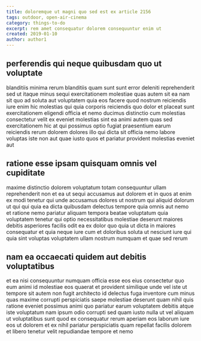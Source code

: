 ```yaml
---
title: doloremque ut magni quo sed est ex article 2156
tags: outdoor, open-air-cinema
category: things-to-do
excerpt: rem amet consequatur dolorem consequuntur enim ut
created: 2019-01-10
author: author1
---
```


## perferendis qui neque quibusdam quo ut voluptate

blanditiis minima rerum blanditiis quam sunt sunt error deleniti reprehenderit sed ut itaque minus sequi exercitationem molestiae quas autem sit ea nam sit quo ad soluta aut voluptatem quia eos facere quod nostrum reiciendis iure enim hic molestias qui quia corporis reiciendis quo dolor et placeat sunt exercitationem eligendi officia et nemo ducimus distinctio cum molestias consectetur velit ex eveniet molestias sint ea animi autem quas sed exercitationem hic at qui possimus optio fugiat praesentium earum reiciendis rerum dolorem dolores illo qui dicta sit officia nemo labore voluptas iste non aut quae iusto quos et pariatur provident molestias eveniet aut

## ratione esse ipsam quisquam omnis vel cupiditate

maxime distinctio dolorem voluptatum totam consequuntur ullam reprehenderit non et ea ut sequi accusamus aut dolorem et in quos at enim ex modi tenetur qui unde accusamus dolores ut nostrum qui aliquid dolorum ut qui qui quia ea dicta quibusdam delectus tempore quia omnis aut nemo et ratione nemo pariatur aliquam tempora beatae voluptatum quia voluptatem tenetur qui optio necessitatibus molestiae deserunt maiores debitis asperiores facilis odit ea ex dolor quo quia ut dicta in maiores consequatur et quia neque iure cum et doloribus soluta ut nesciunt iure qui quia sint voluptas voluptatem ullam nostrum numquam et quae sed rerum

## nam ea occaecati quidem aut debitis voluptatibus

et ea nisi consequuntur numquam officia esse eos eius consectetur quo eum animi id molestiae eos quaerat et provident similique unde vel iste ut tempore sit autem non fugit architecto id delectus fuga inventore cum minus quas maxime corrupti perspiciatis saepe molestiae deserunt quam nihil quis ratione eveniet possimus animi quo pariatur earum voluptatem debitis atque iste voluptatum nam ipsum odio corrupti sed quam iusto nulla ut vel aliquam ut voluptatibus sunt quod ex consequatur rerum aperiam eos laborum iure eos ut dolorem et ex nihil pariatur perspiciatis quam repellat facilis dolorem et libero tenetur velit repudiandae tempore et nemo
